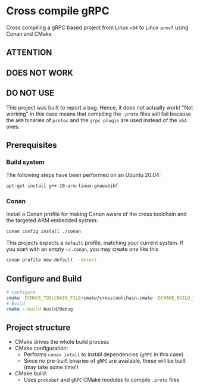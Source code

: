 # Cross compile gRPC

Cross compiling a gRPC based project from Linux `x64` to Linux `armv7` using Conan and CMake

## ATTENTION

## DOES NOT WORK

## DO NOT USE

This project was built to report a bug. Hence, it does not actually work! "Not working" in this case means that compiling the `.proto` files will fail because the `ARM` binaries of `protoc` and the `grpc plugin` are used instead of the `x64` ones.

## Prerequisites

### Build system

The following steps have been performed on an Ubuntu 20.04:

```sh
apt-get install g++-10-arm-linux-gnueabihf
```

### Conan

Install a Conan profile for making Conan aware of the cross toolchain and the targeted ARM embedded system:

```sh
conan config install ./conan
```

This projects expects a `default` profile, matching your current system. If you start with an empty `~/.conan`, you may create one like this

```sh
conan profile new default --detect
```

## Configure and Build

```sh
# Configure
cmake -DCMAKE_TOOLCHAIN_FILE=cmake/crosstoolchain.cmake -DCMAKE_BUILD_TYPE=Debug -H. -Bbuild/Debug -G Ninja
# Build
cmake --build build/Debug
```

## Project structure

- CMake drives the whole build process
- CMake configuration:
  - Performs `conan intall` to install dependencies (`gRPC` in this case)
  - Since no pre-built binaries of `gRPC` are available, these will be built (may take some time!)
- CMake build:
  - Uses `protobuf` and `gRPC` CMake modules to compile `.proto` files
